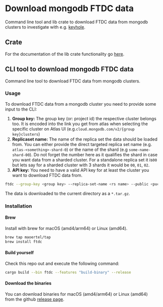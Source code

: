 # Download mongodb FTDC data

Command line tool and lib crate to download FTDC data from mongodb clusters to investigate with e.g. [keyhole](https://github.com/simagix/keyhole).

## Crate

For the documentation of the lib crate functionality go [here](/README_LIB.md).

## CLI tool to download mongodb FTDC data

Command line tool to download FTDC data from mongodb clusters.

### Usage

To download FTDC data from a mongodb cluster you need to provide some input to the CLI:

1. **Group key:** The group key (or: project id) the respective cluster belongs too. It is encoded into the link you get from atlas when selecting the specific cluster on Atlas UI (e.g.`cloud.mongodb.com/v2/{group key}clusters`)
2. **Replicaset name:** The name of the replica set the data should be loaded from. You can either provide the direct targeted replica set name (e.g. `atlas-<something>-shard-0`) or the name of the shard (e.g `some-name-shard-00`). Do not forget the number here as it qualifies the shard in case you want data from a sharded cluster. For a standalone replica set it is`00` but lets say for a sharded cluster with 3 shards it would be `00`, `01`, `02`.
3. **API key:**  You need to have a valid API key for at least the cluster you want to download FTDC data from.

```bash
ftdc --group-key <group key> --replica-set-name <rs name> --public <puclib key> --private <private key>
```

The data is downloaded to the current directory as a `*.tar.gz`.

### Installation

#### Brew

Install with brew for macOS (amd4/arm64) or Linux (amd64).

```bash
brew tap maoertel/tap
brew install ftdc
```

#### Build yourself

Check this repo out and execute the following command:

```bash
cargo build --bin ftdc --features "build-binary" --release
```

#### Download the binaries

You can download binaries for macOS (amd4/arm64) or Linux (amd64) from the github [release page](https://github.com/maoertel/mongodb-ftdc/releases).
